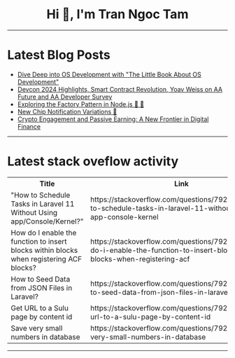 <h1 align="center">Hi 👋, I'm Tran Ngoc Tam</h1>

---

# Latest Blog Posts 
<!-- BLOG-POST-LIST:START -->
- [Dive Deep into OS Development with &quot;The Little Book About OS Development&quot;](https://dev.to/getvm/dive-deep-into-os-development-with-the-little-book-about-os-development-24b7)
- [Devcon 2024 Highlights, Smart Contract Revolution, Yoav Weiss on AA Future and AA Developer Survey](https://dev.to/alexandradev/devcon-2024-highlights-smart-contract-revolution-yoav-weiss-on-aa-future-and-aa-developer-survey-c90)
- [Exploring the Factory Pattern in Node.js 🌟 🤖](https://dev.to/razielrodrigues/exploring-the-factory-pattern-in-nodejs-4hm2)
- [New Chip Notification Variations 🚀](https://dev.to/windui/new-chip-notification-variations-2ode)
- [Crypto Engagement and Passive Earning: A New Frontier in Digital Finance](https://dev.to/coinbuck_0bea50a5e99d37a7/crypto-engagement-and-passive-earning-a-new-frontier-in-digital-finance-2oie)
<!-- BLOG-POST-LIST:END -->

---

# Latest stack oveflow activity
<table>
  <tr><th>Title</th><th>Link</th></tr>
  <!-- STACKOVERFLOW:START --><tr><td>&quot;How to Schedule Tasks in Laravel 11 Without Using app/Console/Kernel?&quot;</td><td>https://stackoverflow.com/questions/79211099/how-to-schedule-tasks-in-laravel-11-without-using-app-console-kernel</td></tr><tr><td>How do I enable the function to insert blocks within blocks when registering ACF blocks?</td><td>https://stackoverflow.com/questions/79211001/how-do-i-enable-the-function-to-insert-blocks-within-blocks-when-registering-acf</td></tr><tr><td>How to Seed Data from JSON Files in Laravel?</td><td>https://stackoverflow.com/questions/79210995/how-to-seed-data-from-json-files-in-laravel</td></tr><tr><td>Get URL to a Sulu page by content id</td><td>https://stackoverflow.com/questions/79210900/get-url-to-a-sulu-page-by-content-id</td></tr><tr><td>Save very small numbers in database</td><td>https://stackoverflow.com/questions/79210765/save-very-small-numbers-in-database</td></tr><!-- STACKOVERFLOW:END -->
</table>

---


